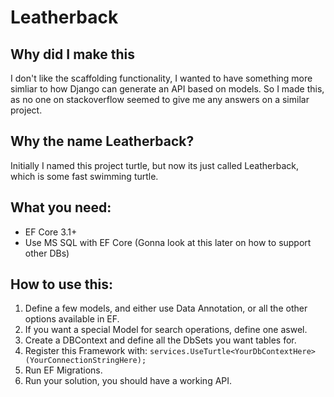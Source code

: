 # Leatherback

## Why did I make this
I don't like the scaffolding functionality, I wanted to have something more simliar to how Django can generate an API based on models.
So I made this, as no one on stackoverflow seemed to give me any answers on a similar project.

## Why the name Leatherback?

Initially I named this project turtle, but now its just called Leatherback, which is some fast swimming turtle.

## What you need:
- EF Core 3.1+ 
- Use MS SQL with EF Core (Gonna look at this later on how to support other DBs)



## How to use this:

1) Define a few models, and either use Data Annotation, or all the other options available in EF.
2) If you want a special Model for search operations, define one aswel.
3) Create a DBContext and define all the DbSets you want tables for.
4) Register this Framework with:
       ```services.UseTurtle<YourDbContextHere>(YourConnectionStringHere);```
5) Run EF Migrations.
6) Run your solution, you should have a working API.
  
 
